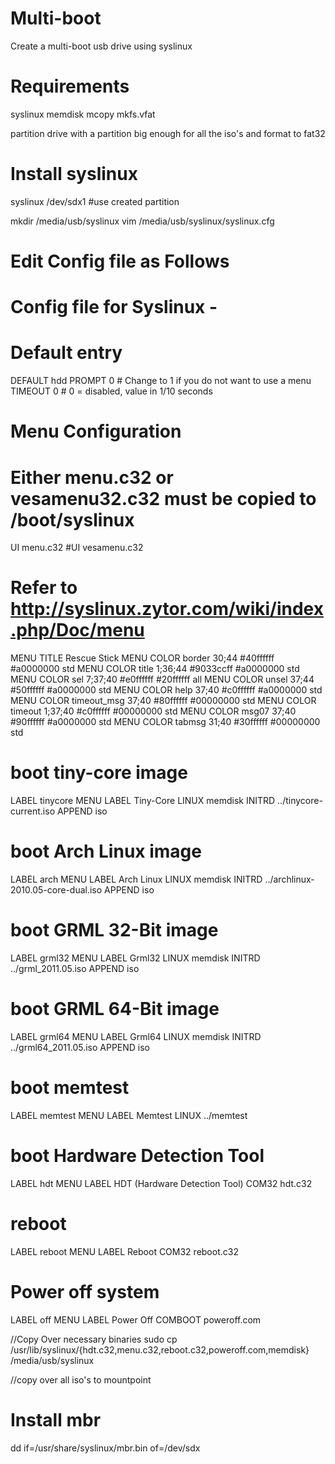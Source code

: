 # Multi-boot
Create a multi-boot usb drive using syslinux
# Requirements
   syslinux
   memdisk
   mcopy
   mkfs.vfat
  
  
partition drive with a partition big enough for all the iso's and format to fat32

# Install syslinux
syslinux /dev/sdx1 #use created partition

mkdir /media/usb/syslinux
vim /media/usb/syslinux/syslinux.cfg

# Edit Config file as Follows

# Config file for Syslinux -
# Default entry
DEFAULT hdd
PROMPT 0        # Change to 1 if you do not want to use a menu
TIMEOUT 0       # 0 = disabled, value in 1/10 seconds
 
# Menu Configuration
# Either menu.c32 or vesamenu32.c32 must be copied to /boot/syslinux 
UI menu.c32
#UI vesamenu.c32
 
# Refer to http://syslinux.zytor.com/wiki/index.php/Doc/menu
MENU TITLE Rescue Stick
MENU COLOR border       30;44   #40ffffff #a0000000 std
MENU COLOR title        1;36;44 #9033ccff #a0000000 std
MENU COLOR sel          7;37;40 #e0ffffff #20ffffff all
MENU COLOR unsel        37;44   #50ffffff #a0000000 std
MENU COLOR help         37;40   #c0ffffff #a0000000 std
MENU COLOR timeout_msg  37;40   #80ffffff #00000000 std
MENU COLOR timeout      1;37;40 #c0ffffff #00000000 std
MENU COLOR msg07        37;40   #90ffffff #a0000000 std
MENU COLOR tabmsg       31;40   #30ffffff #00000000 std
 
# boot tiny-core image
LABEL tinycore
	MENU LABEL Tiny-Core
	LINUX memdisk
	INITRD ../tinycore-current.iso
	APPEND iso
# boot Arch Linux image
LABEL arch
	MENU LABEL Arch Linux
	LINUX memdisk
	INITRD ../archlinux-2010.05-core-dual.iso
	APPEND iso
# boot GRML 32-Bit image
LABEL grml32
	MENU LABEL Grml32
	LINUX memdisk
	INITRD ../grml_2011.05.iso
	APPEND iso
# boot GRML 64-Bit image
LABEL grml64
	MENU LABEL Grml64
	LINUX memdisk
	INITRD ../grml64_2011.05.iso
	APPEND iso
# boot memtest
LABEL memtest
        MENU LABEL Memtest
	LINUX ../memtest
# boot Hardware Detection Tool
LABEL hdt
        MENU LABEL HDT (Hardware Detection Tool)
        COM32 hdt.c32
# reboot
LABEL reboot
        MENU LABEL Reboot
        COM32 reboot.c32
# Power off system
LABEL off
        MENU LABEL Power Off
        COMBOOT poweroff.com


//Copy Over necessary binaries
sudo cp /usr/lib/syslinux/{hdt.c32,menu.c32,reboot.c32,poweroff.com,memdisk} /media/usb/syslinux

//copy over all iso's to mountpoint

# Install mbr
dd if=/usr/share/syslinux/mbr.bin of=/dev/sdx

